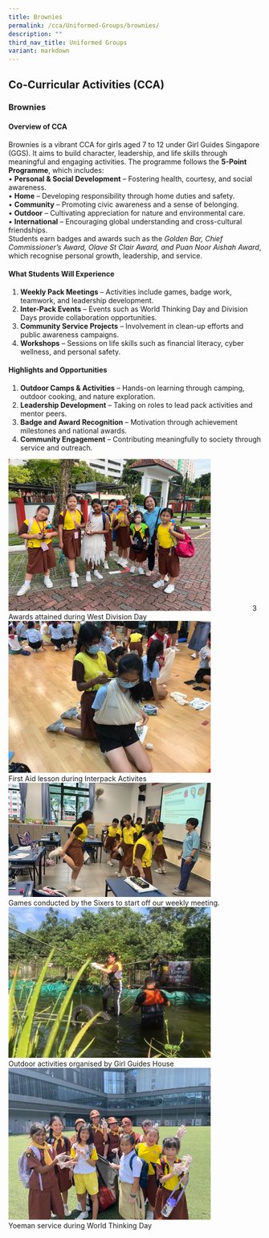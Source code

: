 ```yaml
---
title: Brownies
permalink: /cca/Uniformed-Groups/brownies/
description: ""
third_nav_title: Uniformed Groups
variant: markdown
---
```

## Co-Curricular&nbsp;Activities&nbsp;(CCA)

### Brownies
#### Overview of CCA
Brownies is a vibrant CCA for girls aged 7 to 12 under Girl Guides Singapore (GGS). It aims to build character, leadership, and life skills through meaningful and engaging activities. The programme follows the **5-Point Programme**, which includes:<br>
•	**Personal &amp; Social Development** – Fostering health, courtesy, and social awareness.<br>
•	**Home** – Developing responsibility through home duties and safety.<br>
•	**Community** – Promoting civic awareness and a sense of belonging.<br>
•	**Outdoor** – Cultivating appreciation for nature and environmental care.<br>
•	**International** – Encouraging global understanding and cross-cultural friendships.<br>
Students earn badges and awards such as the *Golden Bar, Chief Commissioner’s Award, Olave St Clair Award, and Puan Noor Aishah Award*, which recognise personal growth, leadership, and service.

#### What Students Will Experience 
1.	**Weekly Pack Meetings** – Activities include games, badge work, teamwork, and leadership development.
2.	**Inter-Pack Events** – Events such as World Thinking Day and Division Days provide collaboration opportunities.
3.	**Community Service Projects** – Involvement in clean-up efforts and public awareness campaigns.
4.	**Workshops** – Sessions on life skills such as financial literacy, cyber wellness, and personal safety.

#### Highlights and Opportunities 
1.	**Outdoor Camps &amp; Activities** – Hands-on learning through camping, outdoor cooking, and nature exploration.
2.	**Leadership Development** – Taking on roles to lead pack activities and mentor peers.
3.	**Badge and Award Recognition** – Motivation through achievement milestones and national awards.
4.	**Community Engagement** – Contributing meaningfully to society through service and outreach.

<img src="/images/2025/Cca/b1.jpg" style="width:80%">
 &nbsp;  &nbsp; &nbsp; &nbsp; &nbsp; &nbsp; &nbsp; &nbsp; &nbsp; &nbsp; 3 Awards attained during West Division Day <br>
<img src="/images/2025/Cca/b2.jpg" style="width:80%">
 &nbsp;  &nbsp; &nbsp; &nbsp; &nbsp; &nbsp; &nbsp; &nbsp; &nbsp; &nbsp; First Aid lesson during Interpack Activites <br>
<img src="/images/2025/Cca/b3.jpg" style="width:80%">
 &nbsp;  &nbsp; &nbsp; &nbsp; &nbsp; &nbsp; &nbsp; &nbsp; &nbsp; &nbsp; Games conducted by the Sixers to start off our weekly meeting.
<img src="/images/2025/Cca/b4.jpg" style="width:80%">
 &nbsp;  &nbsp; &nbsp; &nbsp; &nbsp; &nbsp; &nbsp; &nbsp; &nbsp; &nbsp; Outdoor activities organised by Girl Guides House
<img src="/images/2025/Cca/b5.jpg" style="width:80%">
 &nbsp;  &nbsp; &nbsp; &nbsp; &nbsp; &nbsp; &nbsp; &nbsp; &nbsp; &nbsp; Yoeman service during World Thinking Day